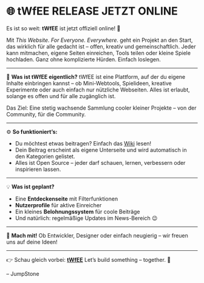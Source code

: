 # 🌐 tWfEE RELEASE JETZT ONLINE

Es ist so weit: **tWfEE** ist jetzt offiziell online! 🎉

Mit *This Website. For Everyone. Everywhere.* geht ein Projekt an den Start, das wirklich für alle gedacht ist – offen, kreativ und gemeinschaftlich. Jeder kann mitmachen, eigene Seiten einreichen, Tools teilen oder kleine Spiele hochladen. Ganz ohne komplizierte Hürden. Einfach loslegen.

---

🧩 **Was ist tWfEE eigentlich?**
tWfEE ist eine Plattform, auf der du eigene Inhalte einbringen kannst – ob Mini-Webtools, Spielideen, kreative Experimente oder auch einfach nur nützliche Webseiten. Alles ist erlaubt, solange es offen und für alle zugänglich ist.

Das Ziel: Eine stetig wachsende Sammlung cooler kleiner Projekte – von der Community, für die Community.

---

⚙️ **So funktioniert’s:**

* Du möchtest etwas beitragen? Einfach das [Wiki](/wee/wiki) lesen!
* Dein Beitrag erscheint als eigene Unterseite und wird automatisch in den Kategorien gelistet.
* Alles ist Open Source – jeder darf schauen, lernen, verbessern oder inspirieren lassen.

---

💡 **Was ist geplant?**

* Eine **Entdeckenseite** mit Filterfunktionen
* **Nutzerprofile** für aktive Einreicher
* Ein kleines **Belohnungssystem** für coole Beiträge
* Und natürlich: regelmäßige Updates im News-Bereich 😉

---

📣 **Mach mit!**
Ob Entwickler, Designer oder einfach neugierig – wir freuen uns auf deine Ideen!

---

👉 Schau gleich vorbei: **[tWfEE](/wee)**
Let’s build something – together. 💚

– JumpStone